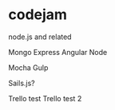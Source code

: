 codejam
=======

node.js and related

Mongo
Express
Angular
Node

Mocha
Gulp

Sails.js?

Trello test
Trello test 2

